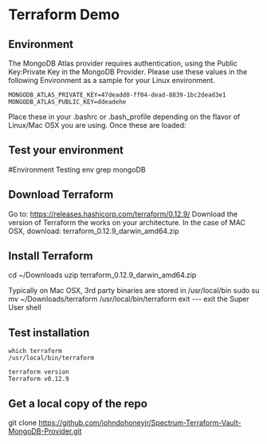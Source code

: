# Terraform Demo

## Environment

The MongoDB Atlas provider requires authentication, using the Public Key:Private Key in the MongoDB Provider.  Please use these  values in the following Environment as a sample for your Linux environment.

```
MONGODB_ATLAS_PRIVATE_KEY=47deadd0-ff04-dead-8839-1bc2dead3e1
MONGODB_ATLAS_PUBLIC_KEY=ddeadehe
```

Place these in your .bashrc or .bash_profile depending on the flavor of Linux/Mac OSX you are using.  Once these are loaded:

## Test your environment

#Environment Testing
env grep mongoDB

## Download Terraform

Go to: https://releases.hashicorp.com/terraform/0.12.9/
Download the version of Terraform the works on your architecture.  In the case of MAC OSX, download: terraform_0.12.9_darwin_amd64.zip

## Install Terraform

cd ~/Downloads
uzip terraform_0.12.9_darwin_amd64.zip

Typically on Mac OSX, 3rd party binaries are stored in /usr/local/bin
sudo su
mv ~/Downloads/terraform /usr/local/bin/terraform
exit --- exit the Super User shell

## Test installation
```
which terraform
/usr/local/bin/terraform

terraform version
Terraform v0.12.9
```

## Get a local copy of the repo
git clone https://github.com/johndohoneyjr/Spectrum-Terraform-Vault-MongoDB-Provider.git

  
